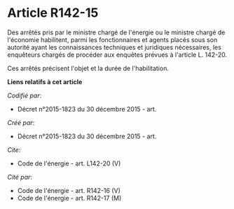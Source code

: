 # Article R142-15

Des arrêtés pris par le ministre chargé de l'énergie ou le ministre chargé de l'économie habilitent, parmi les fonctionnaires
et agents placés sous son autorité ayant les connaissances techniques et juridiques nécessaires, les enquêteurs chargés de
procéder aux enquêtes prévues à l'article L. 142-20. 

Ces arrêtés précisent l'objet et la durée de l'habilitation.

**Liens relatifs à cet article**

_Codifié par_:

  - Décret n°2015-1823 du 30 décembre 2015 - art.

_Créé par_:

  - Décret n°2015-1823 du 30 décembre 2015 - art.

_Cite_:

  - Code de l'énergie - art. L142-20 (V)

_Cité par_:

  - Code de l'énergie - art. R142-16 (V)
  - Code de l'énergie - art. R142-17 (M)
